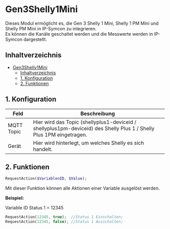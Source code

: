 # Gen3Shelly1Mini
   Dieses Modul ermöglicht es, die Gen 3 Shelly 1 Mini, Shelly 1 PM Mini und Shelly PM Mini in IP-Symcon zu integrieren.\
   Es können die Kanäle geschaltet werden und die Messwerte werden in IP-Symcon dargestellt.   
    
## Inhaltverzeichnis
- [Gen3Shelly1Mini](#gen3shelly1mini)
  - [Inhaltverzeichnis](#inhaltverzeichnis)
  - [1. Konfiguration](#1-konfiguration)
  - [2. Funktionen](#2-funktionen)

## 1. Konfiguration

Feld | Beschreibung
------------ | ----------------
MQTT Topic | Hier wird das Topic (shellyplus1-deviceid / shellyplus1pm-deviceid) des Shelly Plus 1 / Shelly Plus 1PM  eingetragen.
Gerät      | Hier wird hinterlegt, um welches Shelly es sich handelt.
## 2. Funktionen

```php
RequestAction($VariablenID, $Value);
```
Mit dieser Funktion können alle Aktionen einer Variable ausgelöst werden.

**Beispiel:**

Variable ID Status 1 = 12345

```php
RequestAction(12345, true);  //Status 1 Einschalten;
RequestAction(12345, false); //Status 1 Ausschalten;
```